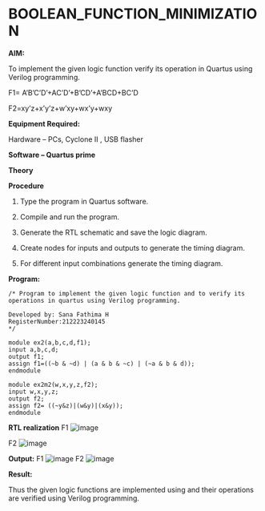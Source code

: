 # BOOLEAN_FUNCTION_MINIMIZATION

**AIM:**

To implement the given logic function verify its operation in Quartus using Verilog programming.

F1= A’B’C’D’+AC’D’+B’CD’+A’BCD+BC’D 

F2=xy’z+x’y’z+w’xy+wx’y+wxy

**Equipment Required:**

Hardware – PCs, Cyclone II , USB flasher

**Software – Quartus prime**

**Theory**




**Procedure**

1.	Type the program in Quartus software.

2.	Compile and run the program.

3.	Generate the RTL schematic and save the logic diagram.

4.	Create nodes for inputs and outputs to generate the timing diagram.

5.	For different input combinations generate the timing diagram.


**Program:**

```
/* Program to implement the given logic function and to verify its operations in quartus using Verilog programming. 

Developed by: Sana Fathima H
RegisterNumber:212223240145
*/
```
```
module ex2(a,b,c,d,f1);
input a,b,c,d;
output f1;
assign f1=((~b & ~d) | (a & b & ~c) | (~a & b & d));
endmodule

```
```
module ex2m2(w,x,y,z,f2);
input w,x,y,z;
output f2;
assign f2= ((~y&z)|(w&y)|(x&y));
endmodule
```



**RTL realization**
F1
![image](https://github.com/user-attachments/assets/f031e34e-340b-46b6-b7bd-835956e6cb71)

F2
![image](https://github.com/user-attachments/assets/2b6ece49-d879-47e9-884c-3f7daf819025)



**Output:**
F1
![image](https://github.com/user-attachments/assets/6ecfa4a0-21eb-4de0-a2f7-9faf0cef6a6c)
F2
![image](https://github.com/user-attachments/assets/d100cb75-9733-40d1-8866-99ab1b092249)






**Result:**

Thus the given logic functions are implemented using and their operations are verified using Verilog programming.

